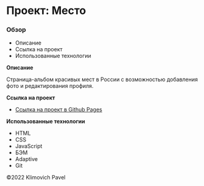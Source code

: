 # Проект: Место

### Обзор

* Описание
* Ссылка на проект
* Использованные технологии

**Описание**

Страница-альбом красивых мест в России с возможностью добавления фото и редактирования профиля.

**Ссылка на проект**

* [Ссылка на проект в Github Pages](https://klimovich80.github.io/mesto/)

**Использованные технологии**

* HTML
* CSS
* JavaScript
* БЭМ
* Adaptive
* Git

&copy;2022 Klimovich Pavel
